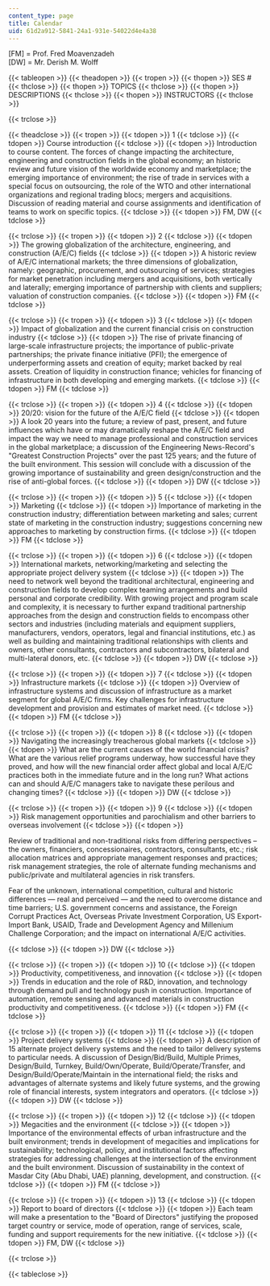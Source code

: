 ```yaml
---
content_type: page
title: Calendar
uid: 61d2a912-5841-24a1-931e-54022d4e4a38
---
```


\[FM\] = Prof. Fred Moavenzadeh  
\[DW\] = Mr. Derish M. Wolff

{{< tableopen >}}
{{< theadopen >}}
{{< tropen >}}
{{< thopen >}}
SES #
{{< thclose >}}
{{< thopen >}}
TOPICS
{{< thclose >}}
{{< thopen >}}
DESCRIPTIONS
{{< thclose >}}
{{< thopen >}}
INSTRUCTORS
{{< thclose >}}

{{< trclose >}}

{{< theadclose >}}
{{< tropen >}}
{{< tdopen >}}
1
{{< tdclose >}}
{{< tdopen >}}
Course introduction
{{< tdclose >}}
{{< tdopen >}}
Introduction to course content. The forces of change impacting the architecture, engineering and construction fields in the global economy; an historic review and future vision of the worldwide economy and marketplace; the emerging importance of environment; the rise of trade in services with a special focus on outsourcing, the role of the WTO and other international organizations and regional trading blocs; mergers and acquisitions. Discussion of reading material and course assignments and identification of teams to work on specific topics.
{{< tdclose >}}
{{< tdopen >}}
FM, DW
{{< tdclose >}}

{{< trclose >}}
{{< tropen >}}
{{< tdopen >}}
2
{{< tdclose >}}
{{< tdopen >}}
The growing globalization of the architecture, engineering, and construction (A/E/C) fields
{{< tdclose >}}
{{< tdopen >}}
A historic review of A/E/C international markets; the three dimensions of globalization, namely: geographic, procurement, and outsourcing of services; strategies for market penetration including mergers and acquisitions, both vertically and laterally; emerging importance of partnership with clients and suppliers; valuation of construction companies.
{{< tdclose >}}
{{< tdopen >}}
FM
{{< tdclose >}}

{{< trclose >}}
{{< tropen >}}
{{< tdopen >}}
3
{{< tdclose >}}
{{< tdopen >}}
Impact of globalization and the current financial crisis on construction industry
{{< tdclose >}}
{{< tdopen >}}
The rise of private financing of large-scale infrastructure projects; the importance of public-private partnerships; the private finance initiative (PFI); the emergence of underperforming assets and creation of equity; market backed by real assets. Creation of liquidity in construction finance; vehicles for financing of infrastructure in both developing and emerging markets.
{{< tdclose >}}
{{< tdopen >}}
FM
{{< tdclose >}}

{{< trclose >}}
{{< tropen >}}
{{< tdopen >}}
4
{{< tdclose >}}
{{< tdopen >}}
20/20: vision for the future of the A/E/C field
{{< tdclose >}}
{{< tdopen >}}
A look 20 years into the future; a review of past, present, and future influences which have or may dramatically reshape the A/E/C field and impact the way we need to manage professional and construction services in the global marketplace; a discussion of the Engineering News-Record's "Greatest Construction Projects" over the past 125 years; and the future of the built environment. This session will conclude with a discussion of the growing importance of sustainability and green design/construction and the rise of anti-global forces.
{{< tdclose >}}
{{< tdopen >}}
DW
{{< tdclose >}}

{{< trclose >}}
{{< tropen >}}
{{< tdopen >}}
5
{{< tdclose >}}
{{< tdopen >}}
Marketing
{{< tdclose >}}
{{< tdopen >}}
Importance of marketing in the construction industry; differentiation between marketing and sales; current state of marketing in the construction industry; suggestions concerning new approaches to marketing by construction firms.
{{< tdclose >}}
{{< tdopen >}}
FM
{{< tdclose >}}

{{< trclose >}}
{{< tropen >}}
{{< tdopen >}}
6
{{< tdclose >}}
{{< tdopen >}}
International markets, networking/marketing and selecting the appropriate project delivery system
{{< tdclose >}}
{{< tdopen >}}
The need to network well beyond the traditional architectural, engineering and construction fields to develop complex teaming arrangements and build personal and corporate credibility. With growing project and program scale and complexity, it is necessary to further expand traditional partnership approaches from the design and construction fields to encompass other sectors and industries (including materials and equipment suppliers, manufacturers, vendors, operators, legal and financial institutions, etc.) as well as building and maintaining traditional relationships with clients and owners, other consultants, contractors and subcontractors, bilateral and multi-lateral donors, etc.
{{< tdclose >}}
{{< tdopen >}}
DW
{{< tdclose >}}

{{< trclose >}}
{{< tropen >}}
{{< tdopen >}}
7
{{< tdclose >}}
{{< tdopen >}}
Infrastructure markets
{{< tdclose >}}
{{< tdopen >}}
Overview of infrastructure systems and discussion of infrastructure as a market segment for global A/E/C firms. Key challenges for infrastructure development and provision and estimates of market need.
{{< tdclose >}}
{{< tdopen >}}
FM
{{< tdclose >}}

{{< trclose >}}
{{< tropen >}}
{{< tdopen >}}
8
{{< tdclose >}}
{{< tdopen >}}
Navigating the increasingly treacherous global markets
{{< tdclose >}}
{{< tdopen >}}
What are the current causes of the world financial crisis? What are the various relief programs underway, how successful have they proved, and how will the new financial order affect global and local A/E/C practices both in the immediate future and in the long run? What actions can and should A/E/C managers take to navigate these perilous and changing times?
{{< tdclose >}}
{{< tdopen >}}
DW
{{< tdclose >}}

{{< trclose >}}
{{< tropen >}}
{{< tdopen >}}
9
{{< tdclose >}}
{{< tdopen >}}
Risk management opportunities and parochialism and other barriers to overseas involvement
{{< tdclose >}}
{{< tdopen >}}


Review of traditional and non-traditional risks from differing perspectives – the owners, financiers, concessionaires, contractors, consultants, etc.; risk allocation matrices and appropriate management responses and practices; risk management strategies, the role of alternate funding mechanisms and public/private and multilateral agencies in risk transfers.

Fear of the unknown, international competition, cultural and historic differences — real and perceived — and the need to overcome distance and time barriers; U.S. government concerns and assistance, the Foreign Corrupt Practices Act, Overseas Private Investment Corporation, US Export-Import Bank, USAID, Trade and Development Agency and Millenium Challenge Corporation; and the impact on international A/E/C activities.


{{< tdclose >}}
{{< tdopen >}}
DW
{{< tdclose >}}

{{< trclose >}}
{{< tropen >}}
{{< tdopen >}}
10
{{< tdclose >}}
{{< tdopen >}}
Productivity, competitiveness, and innovation
{{< tdclose >}}
{{< tdopen >}}
Trends in education and the role of R&D, innovation, and technology through demand pull and technology push in construction. Importance of automation, remote sensing and advanced materials in construction productivity and competitiveness.
{{< tdclose >}}
{{< tdopen >}}
FM
{{< tdclose >}}

{{< trclose >}}
{{< tropen >}}
{{< tdopen >}}
11
{{< tdclose >}}
{{< tdopen >}}
Project delivery systems
{{< tdclose >}}
{{< tdopen >}}
A description of 15 alternate project delivery systems and the need to tailor delivery systems to particular needs. A discussion of Design/Bid/Build, Multiple Primes, Design/Build, Turnkey, Build/Own/Operate, Build/Operate/Transfer, and Design/Build/Operate/Maintain in the international field; the risks and advantages of alternate systems and likely future systems, and the growing role of financial interests, system integrators and operators.
{{< tdclose >}}
{{< tdopen >}}
DW
{{< tdclose >}}

{{< trclose >}}
{{< tropen >}}
{{< tdopen >}}
12
{{< tdclose >}}
{{< tdopen >}}
Megacities and the environment
{{< tdclose >}}
{{< tdopen >}}
Importance of the environmental effects of urban infrastructure and the built environment; trends in development of megacities and implications for sustainability; technological, policy, and institutional factors affecting strategies for addressing challenges at the intersection of the environment and the built environment. Discussion of sustainability in the context of Masdar City (Abu Dhabi, UAE) planning, development, and construction.
{{< tdclose >}}
{{< tdopen >}}
FM
{{< tdclose >}}

{{< trclose >}}
{{< tropen >}}
{{< tdopen >}}
13
{{< tdclose >}}
{{< tdopen >}}
Report to board of directors
{{< tdclose >}}
{{< tdopen >}}
Each team will make a presentation to the "Board of Directors" justifying the proposed target country or service, mode of operation, range of services, scale, funding and support requirements for the new initiative.
{{< tdclose >}}
{{< tdopen >}}
FM, DW
{{< tdclose >}}

{{< trclose >}}

{{< tableclose >}}
